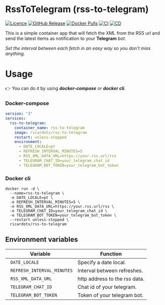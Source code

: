 # RssToTelegram (rss-to-telegram)

[![Licence](https://img.shields.io/github/license/ricardotx/RssToTelegram?label=Licence&logo=github)](https://github.com/ricardotx/RssToTelegram/blob/main/LICENSE)
[![GitHub Release](https://img.shields.io/github/v/release/ricardotx/RssToTelegram?logo=github&label=Release)](https://github.com/ricardotx/RssToTelegram/releases)
[![Docker Pulls](https://img.shields.io/docker/pulls/ricardotx/rss-to-telegram?logo=docker&label=Docker%20pulls)](https://hub.docker.com/r/ricardotx/rss-to-telegram)
[![CI](https://github.com/ricardotx/RssToTelegram/workflows/CI/badge.svg?branch=main)](https://github.com/ricardotx/RssToTelegram/actions?query=workflow%3ACI)
[![CD](https://github.com/ricardotx/RssToTelegram/workflows/CD/badge.svg)](https://github.com/ricardotx/RssToTelegram/actions?query=workflow%3ACD)

This is a simple container app that will fetch the XML from the RSS url and send the latest items as notification to your **Telegram** *bot*.

*Set the interval between each fetch in an easy way so you don't miss anything.*

# Usage

👉 You can do it by using ***docker-compose*** or ***docker cli***.

### Docker-compose

````yaml
version: "3"
services:
  rss-to-telegram:
    container_name: rss-to-telegram
    image: ricardotx/rss-to-telegram
    restart: unless-stopped
    environment:
      - DATE_LOCALE=pt
      - REFRESH_INTERVAL_MINUTES=5
      - RSS_XML_DATA_URL=https://your.rss.url/rss
      - TELEGRAM_CHAT_ID=your_telegram_chat_id
      - TELEGRAM_BOT_TOKEN=your_telegram_bot_token
````

### Docker cli

````
docker run -d \
  --name=rss-to-telegram \
  -e DATE_LOCALE=pt \
  -e REFRESH_INTERVAL_MINUTES=5 \
  -e RSS_XML_DATA_URL=https://your.rss.url/rss \
  -e TELEGRAM_CHAT_ID=your_telegram_chat_id \
  -e TELEGRAM_BOT_TOKEN=your_telegram_bot_token \
  --restart unless-stopped \
  ricardotx/rss-to-telegram
````

## Environment  variables

| Variable | Function |
| --- | --- |
| ` DATE_LOCALE` | Specify a date local.  |
| ` REFRESH_INTERVAL_MINUTES` | Interval between refreshes. |
| ` RSS_XML_DATA_URL` | http address to the rss data. |
| ` TELEGRAM_CHAT_ID` | Chat id of your telegram. |
| ` TELEGRAM_BOT_TOKEN` | Token of your telegram bot. |

